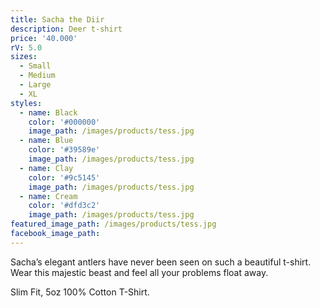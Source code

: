 ```yaml
---
title: Sacha the Diir
description: Deer t-shirt
price: '40.000'
rV: 5.0
sizes:
  - Small
  - Medium
  - Large
  - XL
styles:
  - name: Black
    color: '#000000'
    image_path: /images/products/tess.jpg
  - name: Blue
    color: '#39589e'
    image_path: /images/products/tess.jpg
  - name: Clay
    color: '#9c5145'
    image_path: /images/products/tess.jpg
  - name: Cream
    color: '#dfd3c2'
    image_path: /images/products/tess.jpg
featured_image_path: /images/products/tess.jpg
facebook_image_path:
---
```


Sacha’s elegant antlers have never been seen on such a beautiful t-shirt. Wear this majestic beast and feel all your problems float away.

Slim Fit, 5oz 100% Cotton T-Shirt.
